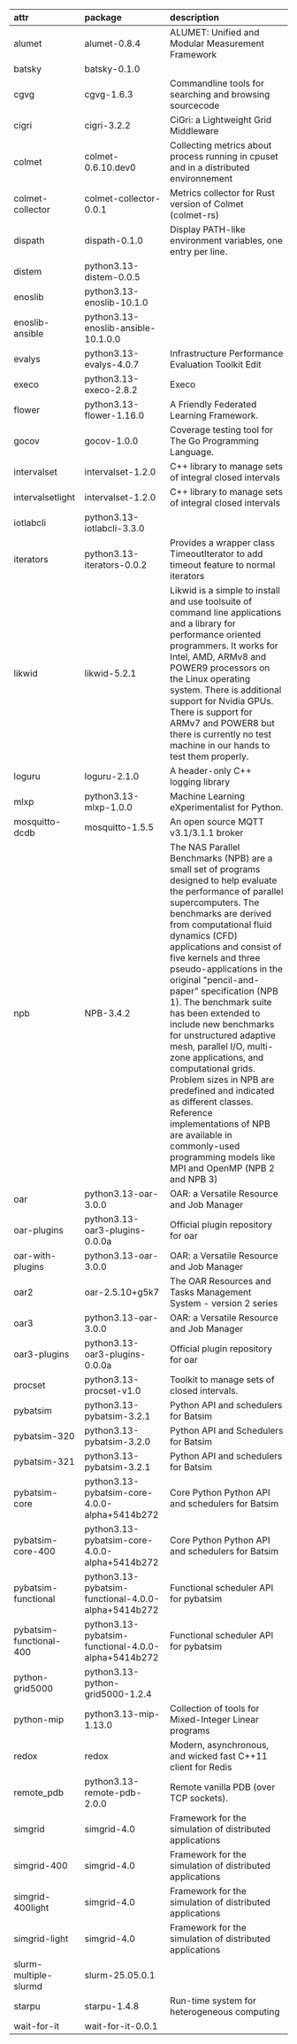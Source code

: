 |attr|package|description|
|:-----|:------|:------|
|alumet|alumet-0.8.4|ALUMET: Unified and Modular Measurement Framework|
|batsky|batsky-0.1.0||
|cgvg|cgvg-1.6.3|Commandline tools for searching and browsing sourcecode|
|cigri|cigri-3.2.2|CiGri: a Lightweight Grid Middleware|
|colmet|colmet-0.6.10.dev0|Collecting metrics about process running in cpuset and in a distributed environnement|
|colmet-collector|colmet-collector-0.0.1|Metrics collector for Rust version of Colmet (colmet-rs)|
|dispath|dispath-0.1.0|Display PATH-like environment variables, one entry per line.|
|distem|python3.13-distem-0.0.5||
|enoslib|python3.13-enoslib-10.1.0||
|enoslib-ansible|python3.13-enoslib-ansible-10.1.0.0||
|evalys|python3.13-evalys-4.0.7|Infrastructure Performance Evaluation Toolkit Edit|
|execo|python3.13-execo-2.8.2|Execo|
|flower|python3.13-flower-1.16.0|A Friendly Federated Learning Framework.|
|gocov|gocov-1.0.0|Coverage testing tool for The Go Programming Language.|
|intervalset|intervalset-1.2.0|C++ library to manage sets of integral closed intervals|
|intervalsetlight|intervalset-1.2.0|C++ library to manage sets of integral closed intervals|
|iotlabcli|python3.13-iotlabcli-3.3.0||
|iterators|python3.13-iterators-0.0.2|Provides a wrapper class TimeoutIterator to add timeout feature to normal iterators|
|likwid|likwid-5.2.1|	Likwid is a simple to install and use toolsuite of command line applications and a library for performance oriented programmers. It works for Intel, AMD, ARMv8 and POWER9 processors on the Linux operating system. There is additional support for Nvidia GPUs. There is support for ARMv7 and POWER8 but there is currently no test machine in our hands to test them properly. |
|loguru|loguru-2.1.0|A header-only C++ logging library|
|mlxp|python3.13-mlxp-1.0.0|Machine Learning eXperimentalist for Python.|
|mosquitto-dcdb|mosquitto-1.5.5|An open source MQTT v3.1/3.1.1 broker|
|npb|NPB-3.4.2|The NAS Parallel Benchmarks (NPB) are a small set of programs designed to help evaluate the performance of parallel supercomputers. The benchmarks are derived from computational fluid dynamics (CFD) applications and consist of five kernels and three pseudo-applications in the original "pencil-and-paper" specification (NPB 1). The benchmark suite has been extended to include new benchmarks for unstructured adaptive mesh, parallel I/O, multi-zone applications, and computational grids.  Problem sizes in NPB are predefined and indicated as different classes. Reference implementations of NPB are available in commonly-used programming models like MPI and OpenMP (NPB 2 and NPB 3) |
|oar|python3.13-oar-3.0.0|OAR: a Versatile Resource and Job Manager|
|oar-plugins|python3.13-oar3-plugins-0.0.0a|Official plugin repository for oar|
|oar-with-plugins|python3.13-oar-3.0.0|OAR: a Versatile Resource and Job Manager|
|oar2|oar-2.5.10+g5k7|The OAR Resources and Tasks Management System - version 2 series|
|oar3|python3.13-oar-3.0.0|OAR: a Versatile Resource and Job Manager|
|oar3-plugins|python3.13-oar3-plugins-0.0.0a|Official plugin repository for oar|
|procset|python3.13-procset-v1.0|Toolkit to manage sets of closed intervals.|
|pybatsim|python3.13-pybatsim-3.2.1|Python API and schedulers for Batsim|
|pybatsim-320|python3.13-pybatsim-3.2.0|Python API and Schedulers for Batsim|
|pybatsim-321|python3.13-pybatsim-3.2.1|Python API and schedulers for Batsim|
|pybatsim-core|python3.13-pybatsim-core-4.0.0-alpha+5414b272|Core Python Python API and schedulers for Batsim|
|pybatsim-core-400|python3.13-pybatsim-core-4.0.0-alpha+5414b272|Core Python Python API and schedulers for Batsim|
|pybatsim-functional|python3.13-pybatsim-functional-4.0.0-alpha+5414b272|Functional scheduler API for pybatsim|
|pybatsim-functional-400|python3.13-pybatsim-functional-4.0.0-alpha+5414b272|Functional scheduler API for pybatsim|
|python-grid5000|python3.13-python-grid5000-1.2.4||
|python-mip|python3.13-mip-1.13.0|Collection of tools for Mixed-Integer Linear programs|
|redox|redox|Modern, asynchronous, and wicked fast C++11 client for Redis|
|remote_pdb|python3.13-remote-pdb-2.0.0|Remote vanilla PDB (over TCP sockets).|
|simgrid|simgrid-4.0|Framework for the simulation of distributed applications|
|simgrid-400|simgrid-4.0|Framework for the simulation of distributed applications|
|simgrid-400light|simgrid-4.0|Framework for the simulation of distributed applications|
|simgrid-light|simgrid-4.0|Framework for the simulation of distributed applications|
|slurm-multiple-slurmd|slurm-25.05.0.1||
|starpu|starpu-1.4.8|Run-time system for heterogeneous computing|
|wait-for-it|wait-for-it-0.0.1||
